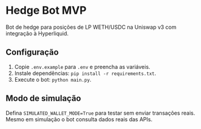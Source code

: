 # Hedge Bot MVP

Bot de hedge para posições de LP WETH/USDC na Uniswap v3 com integração à Hyperliquid.

## Configuração

1. Copie `.env.example` para `.env` e preencha as variáveis.
2. Instale dependências: `pip install -r requirements.txt`.
3. Execute o bot: `python main.py`.

## Modo de simulação

Defina `SIMULATED_WALLET_MODE=True` para testar sem enviar transações reais. Mesmo em simulação o bot consulta dados reais das APIs.
